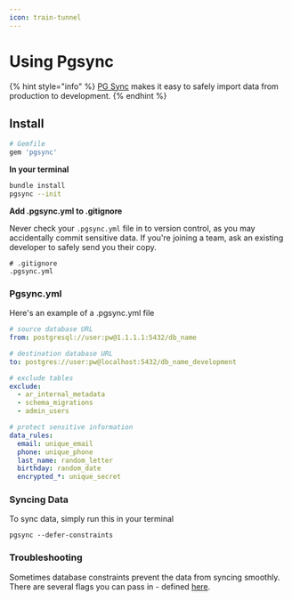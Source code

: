 ```yaml
---
icon: train-tunnel
---
```


# Using Pgsync

{% hint style="info" %}
[PG Sync](https://github.com/ankane/pgsync) makes it easy to safely import data from production to development.
{% endhint %}

## **Install**

```ruby
# Gemfile
gem 'pgsync'
```

**In your terminal**

```bash
bundle install
pgsync --init 
```

**Add .pgsync.yml to .gitignore**&#x20;

Never check your `.pgsync.yml` file in to version control, as you may accidentally commit sensitive data. If you're joining a team, ask an existing developer to safely send you their copy.

```gitignore
# .gitignore
.pgsync.yml
```

### Pgsync.yml&#x20;

Here's an example of a .pgsync.yml file

```yaml
# source database URL
from: postgresql://user:pw@1.1.1.1:5432/db_name

# destination database URL
to: postgres://user:pw@localhost:5432/db_name_development

# exclude tables
exclude:
  - ar_internal_metadata
  - schema_migrations
  - admin_users

# protect sensitive information
data_rules:
  email: unique_email
  phone: unique_phone
  last_name: random_letter
  birthday: random_date
  encrypted_*: unique_secret
```

### Syncing Data

To sync data, simply run this in your terminal

```
pgsync --defer-constraints 
```

### Troubleshooting

Sometimes database constraints prevent the data from syncing smoothly. There are several flags you can pass in - defined [here](https://github.com/ankane/pgsync?tab=readme-ov-file#foreign-keys).

